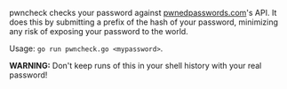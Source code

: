 pwncheck checks your password against [pwnedpasswords.com](https://pwnedpasswords.com)'s API. It does this by submitting a prefix of the hash of your password, minimizing any risk of exposing your password to the world.

Usage: `go run pwncheck.go <mypassword>`.
	
__WARNING:__ Don't keep runs of this in your shell history with your real password!
